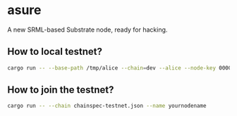 # asure

A new SRML-based Substrate node, ready for hacking.

## How to local testnet?
```bash
cargo run -- --base-path /tmp/alice --chain=dev --alice --node-key 0000000000000000000000000000000000000000000000000000000000000001 --validator
```

## How to join the testnet?
```bash
cargo run -- --chain chainspec-testnet.json --name yournodename
```
